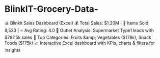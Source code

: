 # BlinkIT-Grocery-Data-
📊 Blinkit Sales Dashboard (Excel) 💰 Total Sales: $1.20M | 🛒 Items Sold: 8,523 | ⭐ Avg Rating: 4.0 🏬 Outlet Analysis: Supermarket Type1 leads with $787.5k sales 🥦 Top Categories: Fruits &amp; Vegetables ($178k), Snack Foods ($175k) 📈 Interactive Excel dashboard with KPIs, charts &amp; filters for insights
